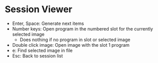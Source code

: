 # Session Viewer
- Enter, Space: Generate next items
- Number keys: Open program in the numbered slot for the currently selected image
    - Does nothing if no program in slot or selected image
- Double click image: Open image with the slot 1 program
- e: Find selected image in file
- Esc: Back to session list